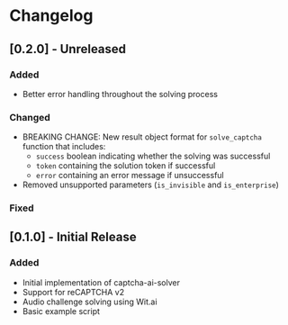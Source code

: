 # Changelog

## [0.2.0] - Unreleased

### Added
- Better error handling throughout the solving process

### Changed
- BREAKING CHANGE: New result object format for `solve_captcha` function that includes:
  - `success` boolean indicating whether the solving was successful
  - `token` containing the solution token if successful
  - `error` containing an error message if unsuccessful
- Removed unsupported parameters (`is_invisible` and `is_enterprise`)

### Fixed


## [0.1.0] - Initial Release

### Added
- Initial implementation of captcha-ai-solver
- Support for reCAPTCHA v2
- Audio challenge solving using Wit.ai
- Basic example script
